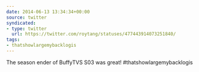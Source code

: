 ```yaml
---
date: 2014-06-13 13:34:34+00:00
source: twitter
syndicated:
- type: twitter
  url: https://twitter.com/roytang/statuses/477443914073251840/
tags:
- thatshowlargemybacklogis
---
```


The season ender of BuffyTVS S03 was great! #thatshowlargemybacklogis